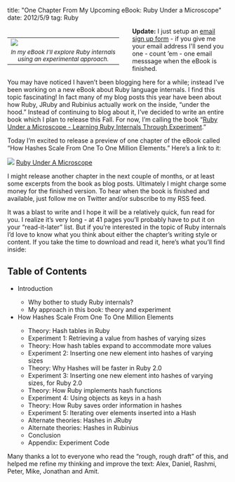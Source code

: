 title: "One Chapter From My Upcoming eBook: Ruby Under a Microscope"
date: 2012/5/9
tag: Ruby

<div style="float: left; padding: 7px 30px 10px 0px">
<table cellpadding="0" cellspacing="0" border="0">
  <tr><td><img src="http://patshaughnessy.net/assets/2012/1/4/microscope.jpg"></td></tr>
  <tr><td align="center"><small><i>In my eBook I’ll explore Ruby internals<br/>using an experimental approach.</i></small></td></tr>
</table>
</div>

<b>Update:</b> I just setup an [email sign up form](http://patshaughnessy.net/ruby-under-a-microscope) - if you give me your email address I'll send you one - count ’em - one email messsage when the eBook is finished.

You may have noticed I haven’t been blogging here for a while; instead I’ve been working on a new eBook about Ruby language internals. I find this topic fascinating! In fact many of my blog posts this year have been about how Ruby, JRuby and Rubinius actually work on the inside, “under the hood.” Instead of continuing to blog about it, I’ve decided to write an entire book which I plan to release this Fall. For now, I’m calling the book “<u>Ruby Under a Microscope - Learning Ruby Internals Through Experiment</u>.”

Today I’m excited to release a preview of one chapter of the eBook called “How Hashes Scale From One To One Million Elements.” Here’s a link to it:

<a href="http://patshaughnessy.net/Ruby-Under-a-Microscope-Rough-Draft-May.pdf"><img src="http://patshaughnessy.net/assets/2012/5/9/pdficon_large.png"/></a>&nbsp;<a href="http://patshaughnessy.net/Ruby-Under-a-Microscope-Rough-Draft-May.pdf">Ruby Under A Microscope</a>

I might release another chapter in the next couple of months, or at least some excerpts from the book as blog posts. Ultimately I might charge some money for the finished version. To hear when the book is finished and available, just follow me on Twitter and/or subscribe to my RSS feed.

It was a blast to write and I hope it will be a relatively quick, fun read for you. I realize it’s very long - at 41 pages you’ll probably have to put it on your “read-it-later” list. But if you’re interested in the topic of Ruby internals I’d love to know what you think about either the chapter’s writing style or content.
If you take the time to download and read it, here’s what you’ll find inside:

## Table of Contents

<ul>
  <li>Introduction</li>
  <ul>
    <li>Why bother to study Ruby internals?</a</li>
    <li>My approach in this book: theory and experiment</a></li>
  </ul>
  <li>How Hashes Scale From One To One Million Elements</a></li>
  <ul>
    <li>Theory: Hash tables in Ruby</a></li>
    <li>Experiment 1: Retrieving a value from hashes of varying sizes</a></li>
    <li>Theory: How hash tables expand to accommodate more values</a></li>
    <li>Experiment 2: Inserting one new element into hashes of varying sizes</a></li>
    <li>Theory: Why Hashes will be faster in Ruby 2.0</a></li>
    <li>Experiment 3: Inserting one new element into hashes of varying sizes, for Ruby 2.0</a></li>
    <li>Theory: How Ruby implements hash functions</a></li>
    <li>Experiment 4: Using objects as keys in a hash</a></li>
    <li>Theory: How Ruby saves order information in hashes</a></li>
    <li>Experiment 5: Iterating over elements inserted into a Hash</a></li>
    <li>Alternate theories: Hashes in JRuby</a></li>
    <li>Alternate theories: Hashes in Rubinius</a></li>
    <li>Conclusion</a></li>
    <li>Appendix: Experiment Code</a></li>
  </ul>
</ul>

Many thanks a lot to everyone who read the “rough, rough draft” of this, and helped me refine my thinking and improve the text: Alex, Daniel, Rashmi, Peter, Mike, Jonathan and Amit.
